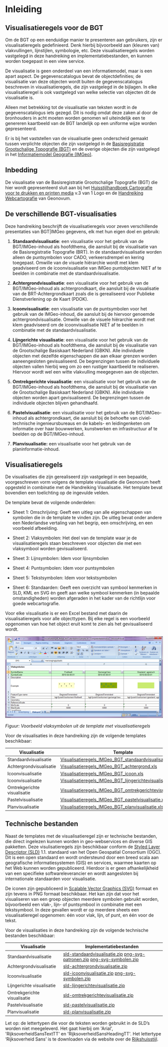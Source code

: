 Inleiding
=========

Visualisatieregels voor de BGT
------------------------------

Om de BGT op een eenduidige manier te presenteren aan gebruikers, zijn er
visualisatieregels gedefinieerd. Denk hierbij bijvoorbeeld aan (kleuren van)
vlakvullingen, lijnstijlen, symbologie, etc. Deze visualisatieregels worden
vastgelegd in deze handreiking en implementatiebestanden, en kunnen worden
toegepast in een view service.

De visualisatie is geen onderdeel van een informatiemodel, maar is een apart
aspect. De gegevenscatalogus bevat de objectdefinities; de visualisatie van deze
objecten wordt buiten de gegevenscatalogus beschreven in visualisatieregels, die
zijn vastgelegd in de bijlagen. In elke visualisatieregel is ook vastgelegd van
welke selectie van objecten dit de visualisatie is.

Alleen met betrekking tot de visualisatie van teksten wordt in de
gegevenscatalogus iets gezegd. Dit is nodig omdat deze zaken al door de
bronhouders in acht moeten worden genomen wil uiteindelijk een te genereren
kaartbeeld van de BGT landelijk op een uniforme wijze worden gepresenteerd.

Er is bij het vaststellen van de visualisatie geen onderscheid gemaakt tussen
verplichte objecten die zijn vastgelegd in de [Basisregistratie Grootschalige
Topografie
(BGT)](https://www.geonovum.nl/geo-standaarden/bgt-imgeo/gegevenscatalogus-bgt-111)
en de overige objecten die zijn vastgelegd in het [Informatiemodel Geografie
(IMGeo)](https://www.geonovum.nl/geo-standaarden/bgt-imgeo/gegevenscatalogus-imgeo-versie-211).

Inbedding
---------

De visualisatie van de Basisregistratie Grootschalige Topografie (BGT) die hier
wordt gepresenteerd sluit aan bij het [Huisstijlhandboek Cartografie voor te
drukken en printen
media](https://www.rijkshuisstijl.nl/communicatiemiddelen/cartografie/print-en-drukwerk)
v.3 van 1 Logo en de [Handreiking
Webcartografie](https://www.geonovum.nl/geo-standaarden/geo-voor-web/webcartografie-handreiking)
van Geonovum.

De verschillende BGT-visualisaties
----------------------------------

Deze handreiking beschrijft de visualisatieregels voor zeven verschillende
presentaties van BGT\|IMGeo gegevens, elk met hun eigen doel en gebruik:

1.  **Standaardvisualisatie**: een visualisatie voor het gebruik van de
    BGT/IMGeo-inhoud als hoofdthema, die aansluit bij de visualisatie van de
    Basisregistratie Topografie (BRT). In de standaardvisualisatie worden alleen
    de puntsymbolen voor CADO, verkeersdrempel en kering toegepast. Omwille van
    de visuele hiërarchie wordt met klem geadviseerd om de icoonvisualisatie van
    IMGeo puntobjecten NIET af te beelden in combinatie met de
    standaardvisualisatie.

2.  **Achtergrondvisualisatie**: een visualisatie voor het gebruik van de
    BGT/IMGeo-inhoud als achtergrondkaart, die aansluit bij de visualisatie van
    de BRT-Achtergrondkaart zoals die is gerealiseerd voor Publieke
    Dienstverlening op de Kaart (PDOK).

3.  **Icoonvisualisatie**: een visualisatie van de puntsymbolen voor het gebruik
    van de IMGeo-inhoud, die aansluit bij de hiervoor genoemde
    achtergrondvisualisatie. Omwille van de visuele hiërarchie wordt met klem
    geadviseerd om de icoonvisualisatie NIET af te beelden in combinatie met de
    standaardvisualisatie.

4.  **Lijngerichte visualisatie**: een visualisatie voor het gebruik van de
    BGT/IMGeo-inhoud als hoofdthema, die aansluit bij de visualisatie van de
    Grootschalige Basiskaart Nederland (GBKN). Alle individuele objecten met
    dezelfde eigenschappen die aan elkaar grenzen worden aaneengesloten
    gevisualiseerd. De begrenzingen tussen de individuele objecten vallen
    hierbij weg om zo een rustiger kaartbeeld te realiseren. Hiervoor wordt wel
    een witte vlakvulling meegegeven aan de objecten.

5.  **Omtrekgerichte visualisatie**: een visualisatie voor het gebruik van de
    BGT/IMGeo-inhoud als hoofdthema, die aansluit bij de visualisatie van de
    Grootschalige Basiskaart Nederland (GBKN). Alle individuele objecten worden
    apart gevisualiseerd. De begrenzingen tussen de individuele objecten blijven
    gehandhaafd.

6.  **Pastelvisualisatie**: een visualisatie voor het gebruik van de
    BGT/IMGeo-inhoud als achtergrondkaart, die aansluit bij de behoefte van
    civiel-technische ingenieursbureaus en de kabels- en leidingenketen om
    informatie over haar bouwwerken, kunstwerken en infrastructuur af te beelden
    op de BGT/IMGeo-inhoud.

7.  **Planvisualisatie:** een visualisatie voor het gebruik van de
    planinformatie-inhoud.

Visualisatieregels
------------------

De visualisaties die zijn gerealiseerd zijn vastgelegd in een bepaalde,
voorgeschreven vorm volgens de template visualisatie die Geonovum heeft
opgesteld in combinatie met de Handreiking Visualisatie. Het template bevat
bovendien een toelichting op de ingevulde velden.

De template bevat de volgende onderdelen:

-   Sheet 1: Omschrijving: Geeft een uitleg van alle eigenschappen van symbolen
    die in de template te vinden zijn. De uitleg bevat onder andere een
    Nederlandse vertaling van het begrip, een omschrijving, en een voorbeeld
    afbeelding.

-   Sheet 2: Vlaksymbolen: Het deel van de template waar je de
    visualisatieregels staan beschreven voor objecten die met een vlaksymbool
    worden gevisualiseerd.

-   Sheet 3: Lijnsymbolen: Idem voor lijnsymbolen

-   Sheet 4: Puntsymbolen: Idem voor puntsymbolen

-   Sheet 5: Tekstsymbolen: Idem voor tekstsymbolen

-   Sheet 6: Standaarden: Geeft een overzicht van symbool kenmerken in SLD, KML
    en SVG èn geeft aan welke symbool kenmerken (in bepaalde omstandigheden)
    worden afgeraden in het kader van de richtlijn voor goede webcartografie.

Voor elke visualisatie is er een Excel bestand met daarin de visualisatieregels
voor alle objecttypen. Bij elke regel is een voorbeeld opgenomen van hoe het
object eruit komt te zien als het gevisualiseerd wordt.

![](media/0b9a496ee75f595d6e047b06b8b1a9a8.png)

*Figuur: Voorbeeld vlaksymbolen uit de template met visualisatieregels*

Voor de visualisaties in deze handreiking zijn de volgende templates
beschikbaar:

| **Visualisatie**            | **Template**                                                                                                                                                                                                        |
|-----------------------------|---------------------------------------------------------------------------------------------------------------------------------------------------------------------------------------------------------------------|
| Standaardvisualisatie       | [Visualisatieregels_IMGeo_BGT_standaardvisualisatie.xls](https://github.com/Geonovum/IMGeo/raw/master/visualisatie/2.3/visualisatieregels%20(XLS)/Visualisatieregels_IMGeo_BGT_standaardvisualisatie.xls)           |
| Achtergrondvisualisatie     | [Visualisatieregels_IMGeo_BGT_achtergrond.xls](https://github.com/Geonovum/IMGeo/raw/master/visualisatie/2.3/visualisatieregels%20(XLS)/Visualisatieregels_IMGeo_BGT_achtergrondvisualisatie.xls)                   |
| Icoonvisualisatie           | [Visualisatieregels_IMGeo_BGT_icoon.xls](https://github.com/Geonovum/IMGeo/raw/master/visualisatie/2.3/visualisatieregels%20(XLS)/Visualisatieregels_IMGeo_BGT_icoonvisualisatie.xls)                               |
| Icoonvisualisatie           | [Visualisatieregels_IMGeo_BGT_lijngerichtevisualisatie.xls](https://github.com/Geonovum/IMGeo/raw/master/visualisatie/2.3/visualisatieregels%20(XLS)/Visualisatieregels_IMGeo_BGT_lijngerichtevisualisatie.xls)     |
| Omtrekgerichte visualisatie | [Visualisatieregels_IMGeo_BGT_omtrekgerichtevisualisatie.xls](https://github.com/Geonovum/IMGeo/raw/master/visualisatie/2.3/visualisatieregels%20(XLS)/Visualisatieregels_IMGeo_BGT_omtrekgerichtevisualisatie.xls) |
| Pastelvisualisatie          | [Visualisatieregels_IMGeo_BGT_pastelvisualisatie.xls](https://github.com/Geonovum/IMGeo/raw/master/visualisatie/2.3/visualisatieregels%20(XLS)/Visualisatieregels_IMGeo_BGT_pastelvisualisatie.xls)                 |
| Planvisualisatie            | [Visualisatieregels_IMGeo_BGT_planvisualisatie.xls](https://github.com/Geonovum/IMGeo/raw/master/visualisatie/2.3/visualisatieregels%20(XLS)/Visualisatieregels_IMGeo_BGT_planvisualisatie.xls)                     |

Technische bestanden
--------------------

Naast de templates met de visualisatieregel zijn er technische bestanden, die
direct ingelezen kunnen worden in geo-webservices en diverse GIS pakketten. Deze
visulisatieregels zijn beschikbaar conform de [Styled Layer Descriptor
(SLD)](http://www.opengeospatial.org/standards/sld) 1.1. standaard van het Open
Geospatial Consortium (OGC). Dit is een open standaard en wordt ondersteund door
een breed scala aan geografische informatiesystemen (GIS) en services, waarmee
kaarten op het Web kunnen worden gepubliceerd. Hierdoor is er geen
afhankelijkheid van een specifieke softwareleverancier en wordt aangesloten bij
internationale standaarden voor visualisatie.

De iconen zijn gepubliceerd in [Scalable Vector Graphics
(SVG)](https://www.w3.org/TR/SVG2/) formaat en zijn tevens in PNG formaat
beschikbaar. Het kan zijn dat voor het visualiseren van een groep objecten
meerdere symbolen gebruikt worden, bijvoorbeeld een vlak-, lijn- of puntsymbool
in combinatie met een tekstsymbool. In deze gevallen wordt er op meerdere sheets
een visualisatieregel opgenomen: één voor vlak, lijn, of punt, en één voor de
tekst.

Voor de visualisaties in deze handreiking zijn de volgende technische bestanden
beschikbaar:

| **Visualisatie**            | **Implementatiebestanden**                                                                                                                                                                                                                                                                                                                                                                                                                                                              |
|-----------------------------|-----------------------------------------------------------------------------------------------------------------------------------------------------------------------------------------------------------------------------------------------------------------------------------------------------------------------------------------------------------------------------------------------------------------------------------------------------------------------------------------|
| Standaardvisualisatie       | [sld-standaardvisualisatie.zip](https://github.com/Geonovum/IMGeo/raw/master/visualisatie/2.3/implementatiebestanden%20(SLD)/standaardvisualisatie/sld-standaardvisualisatie.zip) [png-svg-patronen.zip](https://github.com/Geonovum/IMGeo/raw/master/visualisatie/2.3/implementatiebestanden%20(SLD)/patronen/png-svg-patronen.zip) [png-svg-symbolen.zip](https://github.com/Geonovum/IMGeo/raw/master/visualisatie/2.3/implementatiebestanden%20(SLD)/symbolen/png-svg-symbolen.zip) |
| Achtergrondvisualisatie     | [sld-achtergrondvisualisatie.zip](https://github.com/Geonovum/IMGeo/raw/master/visualisatie/2.3/implementatiebestanden%20(SLD)/achtergrondvisualisatie/sld-achtergrondvisualisatie.zip)                                                                                                                                                                                                                                                                                                 |
| Icoonvisualisatie           | [sld-icoonvisualisatie.zip](https://github.com/Geonovum/IMGeo/raw/master/visualisatie/2.3/implementatiebestanden%20(SLD)/icoonvisualisatie/sld-icoonvisualisatie.zip) [png-svg-symbolen.zip](https://github.com/Geonovum/IMGeo/raw/master/visualisatie/2.3/implementatiebestanden%20(SLD)/symbolen/png-svg-symbolen.zip)                                                                                                                                                                |
| Lijngerichte visualisatie   | [sld-lijngerichtevisualisatie.zip](https://github.com/Geonovum/IMGeo/raw/master/visualisatie/2.3/implementatiebestanden%20(SLD)/lijngerichtevisualisatie/sld-lijngerichtevisualisatie.zip)                                                                                                                                                                                                                                                                                              |
| Omtrekgerichte visualisatie | [sld-omtrekgerichtevisualisatie.zip](https://github.com/Geonovum/IMGeo/raw/master/visualisatie/2.3/implementatiebestanden%20(SLD)/omtrekgerichtevisualisatie/sld-omtrekgerichtevisualisatie.zip)                                                                                                                                                                                                                                                                                        |
| Pastelvisualisatie          | [sld-pastelvisualisatie.zip](https://github.com/Geonovum/IMGeo/raw/master/visualisatie/2.3/implementatiebestanden%20(SLD)/pastelvisualisatie/sld-pastelvisualisatie.zip)                                                                                                                                                                                                                                                                                                                |
| Planvisualisatie            | [sld-planvisualisatie.zip](https://github.com/Geonovum/IMGeo/raw/master/visualisatie/2.3/implementatiebestanden%20(SLD)/planvisualisatie/sld-planvisualisatie.zip)                                                                                                                                                                                                                                                                                                                      |

Let op: de lettertypen die voor de teksten worden gebruikt in de SLD’s worden
niet meegeleverd. Het gaat hierbij om 'Arial', 'RijksoverheidSansTextTT' en
'RijksoverheidSansHeadingTT'. Het lettertype ‘Rijksoverheid Sans’ is te
downloaden via de website over de
[Rijkshuisstijl](https://www.rijkshuisstijl.nl/basiselementen/lettertype/rijksoverheid-sans).
